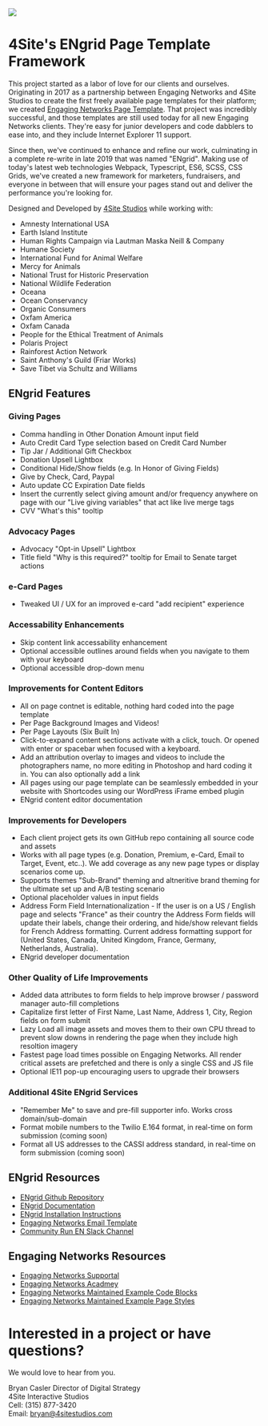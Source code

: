 <img src="https://raw.githubusercontent.com/4site-interactive-studios/engrid-scripts/master/reference-materials/repo/repo-hero.jpg">

# 4Site's ENgrid Page Template Framework

<!--- <img align="right" width="200" height="200" src="https://engagingnetworks.academy/wp-content/uploads/2019/09/D-D-Partner.png"> -->

This project started as a labor of love for our clients and ourselves. Originating in 2017 as a partnership between Engaging Networks and 4Site Studios to create the first freely available page templates for their platform; we created [Engaging Networks Page Template](https://github.com/4site-interactive-studios/Engaging-Networks-Page-Template). That project was incredibly successful, and those templates are still used today for all new Engaging Networks clients. They're easy for junior developers and code dabblers to ease into, and they include Internet Explorer 11 support.

Since then, we've continued to enhance and refine our work, culminating in a complete re-write in late 2019 that was named "ENgrid". Making use of today's latest web technologies Webpack, Typescript, ES6, SCSS, CSS Grids, we've created a new framework for marketers, fundraisers, and everyone in between that will ensure your pages stand out and deliver the performance you're looking for.

Designed and Developed by [4Site Studios](http://4sitestudios.com/en?ms=github) while working with:

- Amnesty International USA
- Earth Island Institute
- Human Rights Campaign via Lautman Maska Neill & Company
- Humane Society
- International Fund for Animal Welfare
- Mercy for Animals
- National Trust for Historic Preservation
- National Wildlife Federation
- Oceana
- Ocean Conservancy
- Organic Consumers
- Oxfam America
- Oxfam Canada
- People for the Ethical Treatment of Animals
- Polaris Project
- Rainforest Action Network
- Saint Anthony's Guild (Friar Works)
- Save Tibet via Schultz and Williams

## ENgrid Features

### Giving Pages
- Comma handling in Other Donation Amount input field
- Auto Credit Card Type selection based on Credit Card Number
- Tip Jar / Additional Gift Checkbox
- Donation Upsell Lightbox
- Conditional Hide/Show fields (e.g. In Honor of Giving Fields)
- Give by Check, Card, Paypal
- Auto update CC Expiration Date fields
- Insert the currently select giving amount and/or frequency anywhere on page with our "Live giving variables" that act like live merge tags
- CVV "What's this" tooltip

### Advocacy Pages
- Advocacy "Opt-in Upsell" Lightbox
- Title field "Why is this required?" tooltip for Email to Senate target actions

### e-Card Pages
- Tweaked UI / UX for an improved e-card "add recipient" experience

### Accessability Enhancements
- Skip content link accessability enhancement
- Optional accessible outlines around fields when you navigate to them with your keyboard
- Optional accessible drop-down menu

### Improvements for Content Editors
- All on page contnet is editable, nothing hard coded into the page template
- Per Page Background Images and Videos!
- Per Page Layouts (Six Built In)
- Click-to-expand content sections activate with a click, touch. Or opened with enter or spacebar when focused with a keyboard.
- Add an attribution overlay to images and videos to include the photographers name, no more editing in Photoshop and hard coding it in. You can also optionally add a link
- All pages using our page template can be seamlessly embedded in your website with Shortcodes using our WordPress iFrame embed plugin
- ENgrid content editor documentation

### Improvements for Developers
- Each client project gets its own GitHub repo containing all source code and assets
- Works with all page types (e.g. Donation, Premium, e-Card, Email to Target, Event, etc..). We add coverage as any new page types or display scenarios come up.
- Supports themes "Sub-Brand" theming and altneritive brand theming for the ultimate set up and A/B testing scenario
- Optional placeholder values in input fields
- Address Form Field Internationalization - If the user is on a US / English page and selects "France" as their country the Address Form fields will update their labels, change their ordering, and hide/show relevant fields for French Address formatting. Current address formatting support for (United States, Canada, United Kingdom, France, Germany, Netherlands, Australia).
- ENgrid developer documentation

### Other Quality of Life Improvements
- Added data attributes to form fields to help improve browser / password manager auto-fill completions
- Capitalize first letter of First Name, Last Name, Address 1, City, Region fields on form submit 
- Lazy Load all image assets and moves them to their own CPU thread to prevent slow downs in rendering the page when they include high resoltion imagery
- Fastest page load times possible on Engaging Networks. All render critical assets are prefetched and there is only a single CSS and JS file
- Optional IE11 pop-up encouraging users to upgrade their browsers

### Additional 4Site ENgrid Services
- "Remember Me" to save and pre-fill supporter info. Works cross domain/sub-domain
- Format mobile numbers to the Twilio E.164 format, in real-time on form submission (coming soon)
- Format all US addresses to the CASSI address standard, in real-time on form submission (coming soon)

## ENgrid Resources

- [ENgrid Github Repository](https://github.com/4site-interactive-studios/engrid/)
- [ENgrid Documentation](https://docs.google.com/document/d/1Vhiudjm9pcDIgxirsiS7VWhqgqU_a6taVu2VTMOPbHI/edit)
- [ENgrid Installation Instructions](https://github.com/4site-interactive-studios/engrid/wiki/ENgrid-Installation-Instructions)
- [Engaging Networks Email Template](https://github.com/4site-interactive-studios/Engaging-Networks-Email-Template)
- [Community Run EN Slack Channel](https://join.slack.com/t/endevelopers/shared_invite/enQtNTgyMDU5NDEzOTQxLWM1YjkwYmM2NjcxODdhNjI4MmRhMjI1ZTJlNzZlYTM5MmI4OTg3NTlhZTljMDMyMjczZmYyNTBjZmM4ZDY4MTA)

## Engaging Networks Resources

- [Engaging Networks Supportal](https://engagingnetworks.support/)
- [Engaging Networks Acadmey](https://engagingnetworks.academy/)
- [Engaging Networks Maintained Example Code Blocks](https://github.com/EngagingNetworks/page-builder-code-blocks)
- [Engaging Networks Maintained Example Page Styles](https://github.com/EngagingNetworks/page-builder-css-styles)

# Interested in a project or have questions?

We would love to hear from you.

Bryan Casler
Director of Digital Strategy  
4Site Interactive Studios  
Cell: (315) 877-3420  
Email: bryan@4sitestudios.com
